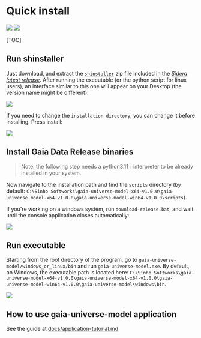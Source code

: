 # Quick install

![](https://img.shields.io/badge/SIDERA%20|%20SINHO%20SOFTWORKS-3CFADC?style=for-the-badge&logo=&logoColor=white&labelColor=990042)
[![](https://img.shields.io/badge/GitHub_repository-000000?style=for-the-badge&logo=github&logoColor=white)](https://github.com/mrsinho/crystallography-model)


[TOC]

## Run shinstaller

Just download, and extract the [`shinstaller`](https://github.com/mrsinho/sidera/releases/latest) zip file included in the [_Sidera latest release_](https://github.com/sidera/releases/latest). After running the executable (or the python script for linux users), an interface similar to this one will appear on your Desktop (the version name might be different):

![](./media/shinstaller.png)

If you need to change the `installation directory`, you can change it before installing. Press install:

![](./media/shinstaller-install.png)



## Install Gaia Data Release binaries

> Note: the following step needs a python3.11+ interpreter to be already installed in your system.

Now navigate to the installation path and find the `scripts` directory (by default: `C:\Sinho Softworks\gaia-universe-model-x64-v1.0.0\gaia-universe-model-x64-v1.0.0\gaia-universe-model-win64-v1.0.0\scripts`).

If you're working on a windows system, run `download-release.bat`, and wait until the console application closes automatically:

![](./media/download-release.png)



## Run executable

Starting from the root directory of the program, go to `gaia-universe-model/windows_or_linux/bin` and run `gaia-universe-model.exe`. By default, on Windows, the executable path is located here: `C:\Sinho Softworks\gaia-universe-model-x64-v1.0.0\gaia-universe-model-x64-v1.0.0\gaia-universe-model-win64-v1.0.0\gaia-universe-model\windows\bin`.

![](./media/gaia-universe-model-startup.png)



## How to use gaia-universe-model application

See the guide at [docs/application-tutorial.md](application-tutorial.md)